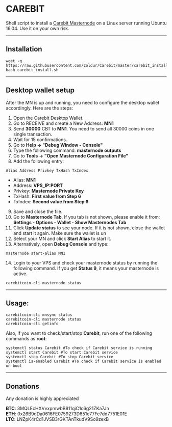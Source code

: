 # CAREBIT
Shell script to install a [Carebit Masternode](https://carebit.org) on a Linux server running Ubuntu 16.04. Use it on your own risk.
***

## Installation
```
wget -q https://raw.githubusercontent.com/zoldur/Carebit/master/carebit_install.sh  
bash carebit_install.sh
```
***

## Desktop wallet setup  

After the MN is up and running, you need to configure the desktop wallet accordingly. Here are the steps:  
1. Open the Carebit Desktop Wallet.  
2. Go to RECEIVE and create a New Address: **MN1**  
3. Send **30000** CBT to **MN1**. You need to send all 30000 coins in one single transaction.
4. Wait for 15 confirmations.  
5. Go to **Help -> "Debug Window - Console"**  
6. Type the following command: **masternode outputs**  
7. Go to  **Tools -> "Open Masternode Configuration File"**
8. Add the following entry:
```
Alias Address Privkey TxHash TxIndex
```
* Alias: **MN1**
* Address: **VPS_IP:PORT**
* Privkey: **Masternode Private Key**
* TxHash: **First value from Step 6**
* TxIndex:  **Second value from Step 6**
9. Save and close the file.
10. Go to **Masternode Tab**. If you tab is not shown, please enable it from: **Settings - Options - Wallet - Show Masternodes Tab**
11. Click **Update status** to see your node. If it is not shown, close the wallet and start it again. Make sure the wallet is un
12. Select your MN and click **Start Alias** to start it.
13. Alternatively, open **Debug Console** and type:
```
masternode start-alias MN1
``` 
14. Login to your VPS and check your masternode status by running the following command. If you get **Status 9**, it means your masternode is active.
```
carebitcoin-cli masternode status
```
***

## Usage:
```
carebitcoin-cli mnsync status
carebitcoin-cli masternode status  
carebitcoin-cli getinfo
```
Also, if you want to check/start/stop **Carebit**, run one of the following commands as **root**:

```
systemctl status Carebit #To check if Carebit service is running  
systemctl start Carebit #To start Carebit service  
systemctl stop Carebit #To stop Carebit service  
systemctl is-enabled Carebit #To check if Carebit service is enabled on boot  
```  
***

## Donations

Any donation is highly appreciated  

**BTC**: 3MQLEcHXVvxpmwbB811qiC1c6g21ZKa7Jh  
**ETH**: 0x26B9dDa0616FE0759273D651e77Fe7dd7751E01E  
**LTC**: LNZpK4rCd1JVSB3rGKTAnTkudV9So9zexB  

